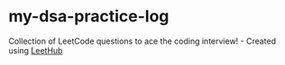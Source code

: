 # my-dsa-practice-log
Collection of LeetCode questions to ace the coding interview! - Created using [LeetHub](https://github.com/QasimWani/LeetHub)
